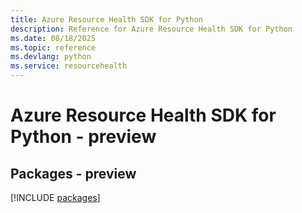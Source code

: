 ```yaml
---
title: Azure Resource Health SDK for Python
description: Reference for Azure Resource Health SDK for Python
ms.date: 08/18/2025
ms.topic: reference
ms.devlang: python
ms.service: resourcehealth
---
```

# Azure Resource Health SDK for Python - preview
## Packages - preview
[!INCLUDE [packages](resource-health-index.md)]